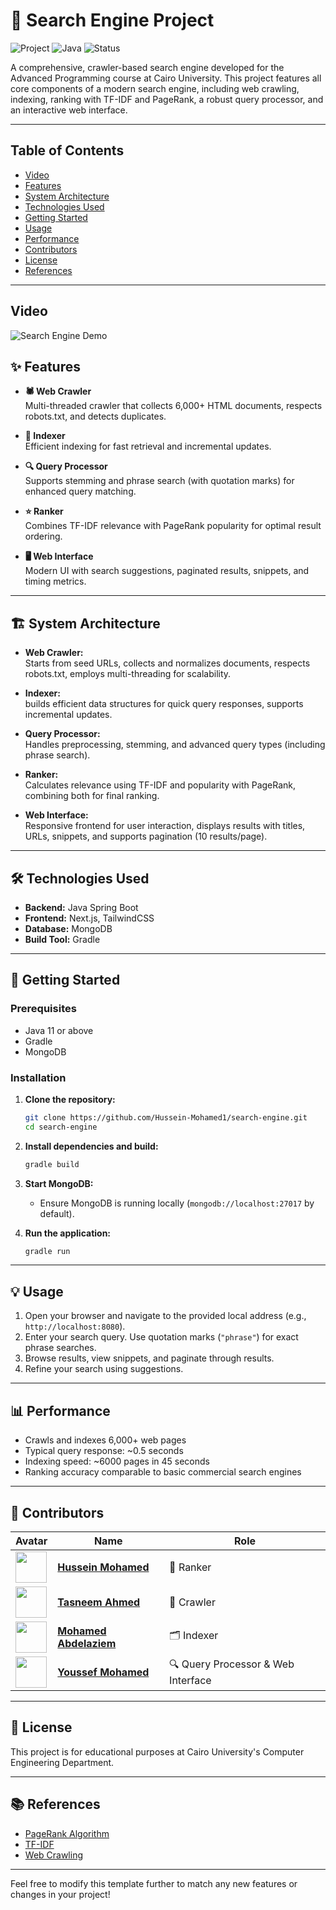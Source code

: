 # 🚀 Search Engine Project

![Project](https://img.shields.io/badge/Project-Search%20Engine-blue)
![Java](https://img.shields.io/badge/Language-Java-orange)
![Status](https://img.shields.io/badge/Status-In%20Development-yellow)

A comprehensive, crawler-based search engine developed for the Advanced Programming course at Cairo University. This project features all core components of a modern search engine, including web crawling, indexing, ranking with TF-IDF and PageRank, a robust query processor, and an interactive web interface.

---

## Table of Contents

- [Video](#Video)
- [Features](#features)
- [System Architecture](#system-architecture)
- [Technologies Used](#technologies-used)
- [Getting Started](#getting-started)
- [Usage](#usage)
- [Performance](#performance)
- [Contributors](#contributors)
- [License](#license)
- [References](#references)

---

## Video
![Search Engine Demo](assests/video.gif)



## ✨ Features

- **🕷️ Web Crawler**  
  Multi-threaded crawler that collects 6,000+ HTML documents, respects robots.txt, and detects duplicates.

- **📑 Indexer**  
  Efficient indexing for fast retrieval and incremental updates.

- **🔍 Query Processor**  
  Supports stemming and phrase search (with quotation marks) for enhanced query matching.

- **⭐ Ranker**  
  Combines TF-IDF relevance with PageRank popularity for optimal result ordering.

- **🖥️ Web Interface**  
  Modern UI with search suggestions, paginated results, snippets, and timing metrics.

---

## 🏗️ System Architecture

- **Web Crawler:**  
  Starts from seed URLs, collects and normalizes documents, respects robots.txt, employs multi-threading for scalability.

- **Indexer:**  
 builds efficient data structures for quick query responses, supports incremental updates.

- **Query Processor:**  
  Handles preprocessing, stemming, and advanced query types (including phrase search).

- **Ranker:**  
  Calculates relevance using TF-IDF and popularity with PageRank, combining both for final ranking.

- **Web Interface:**  
  Responsive frontend for user interaction, displays results with titles, URLs, snippets, and supports pagination (10 results/page).

---

## 🛠️ Technologies Used

- **Backend:** Java Spring Boot  
- **Frontend:** Next.js, TailwindCSS  
- **Database:** MongoDB  
- **Build Tool:** Gradle

---

## 🚦 Getting Started

### Prerequisites

- Java 11 or above
- Gradle
- MongoDB

### Installation

1. **Clone the repository:**
    ```bash
    git clone https://github.com/Hussein-Mohamed1/search-engine.git
    cd search-engine
    ```

2. **Install dependencies and build:**
    ```bash
    gradle build
    ```

3. **Start MongoDB:**
    - Ensure MongoDB is running locally (`mongodb://localhost:27017` by default).

4. **Run the application:**
    ```bash
    gradle run
    ```

---

## 💡 Usage

1. Open your browser and navigate to the provided local address (e.g., `http://localhost:8080`).
2. Enter your search query. Use quotation marks (`"phrase"`) for exact phrase searches.
3. Browse results, view snippets, and paginate through results.
4. Refine your search using suggestions.

---

## 📊 Performance

- Crawls and indexes 6,000+ web pages
- Typical query response: ~0.5 seconds
- Indexing speed: ~6000 pages in 45 seconds
- Ranking accuracy comparable to basic commercial search engines

---

## 👥 Contributors

| Avatar                                                                        | Name                                                          | Role                               |
| ----------------------------------------------------------------------------- | ------------------------------------------------------------- | ---------------------------------- |
| <img src="https://github.com/Hussein-Mohamed1.png" width="50" height="50">    | [**Hussein Mohamed**](https://github.com/Hussein-Mohamed1)    | 🧠 Ranker                          |
| <img src="https://github.com/xx-Tasneem-Ahmed-xx.png" width="50" height="50"> | [**Tasneem Ahmed**](https://github.com/xx-Tasneem-Ahmed-xx)   | 🤖 Crawler                         |
| <img src="https://github.com/MohamedAbdelaiem.png" width="50" height="50">    | [**Mohamed Abdelaziem**](https://github.com/MohamedAbdelaiem) | 🗂️ Indexer                        |
| <img src="https://github.com/username3.png" width="50" height="50">           | [**Youssef Mohamed**](https://github.com/username3)           | 🔍 Query Processor & Web Interface |


---

## 📜 License

This project is for educational purposes at Cairo University's Computer Engineering Department.

---

## 📚 References

- [PageRank Algorithm](https://en.wikipedia.org/wiki/PageRank)
- [TF-IDF](https://en.wikipedia.org/wiki/Tf%E2%80%93idf)
- [Web Crawling](https://en.wikipedia.org/wiki/Web_crawler)

---

Feel free to modify this template further to match any new features or changes in your project!
